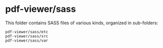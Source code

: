 # pdf-viewer/sass

This folder contains SASS files of various kinds, organized in sub-folders:

    pdf-viewer/sass/etc
    pdf-viewer/sass/src
    pdf-viewer/sass/var
